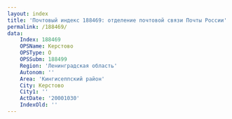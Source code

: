 ```yaml
---
layout: index
title: 'Почтовый индекс 188469: отделение почтовой связи Почты России'
permalink: /188469/
data:
    Index: 188469
    OPSName: Керстово
    OPSType: О
    OPSSubm: 188499
    Region: 'Ленинградская область'
    Autonom: ''
    Area: 'Кингисеппский район'
    City: Керстово
    City1: ''
    ActDate: '20001030'
    IndexOld: ''
---
```

